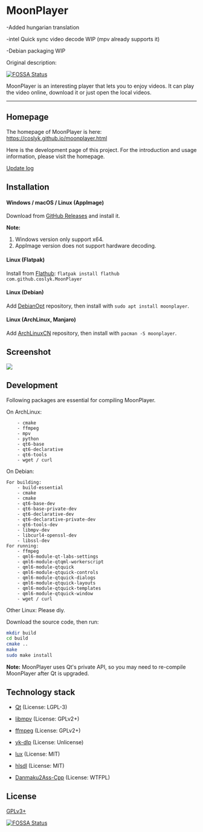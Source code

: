 # MoonPlayer
 
 -Added hungarian translation
 
 -intel Quick sync video decode WIP (mpv already supports it)
 
 -Debian packaging WIP

Original description:

[![FOSSA Status](https://app.fossa.com/api/projects/git%2Bgithub.com%2Fcoslyk%2Fmoonplayer.svg?type=shield)](https://app.fossa.com/projects/git%2Bgithub.com%2Fcoslyk%2Fmoonplayer?ref=badge_shield)


MoonPlayer is an interesting player that lets you to enjoy videos. It can play the video online, download it or just open the local videos.

***

## Homepage

The homepage of MoonPlayer is here: https://coslyk.github.io/moonplayer.html

Here is the development page of this project. For the introduction and usage information, please visit the homepage.

[Update log](https://github.com/coslyk/moonplayer/blob/develop/NEWS.md)

## Installation

#### Windows / macOS / Linux (AppImage)

Download from [GitHub Releases](https://github.com/coslyk/MoonPlayer/releases) and install it.

**Note:**
1. Windows version only support x64.
2. AppImage version does not support hardware decoding.

#### Linux (Flatpak)

Install from [Flathub](https://flathub.org/apps/details/com.github.coslyk.MoonPlayer): `flatpak install flathub com.github.coslyk.MoonPlayer`

#### Linux (Debian)

Add [DebianOpt](https://github.com/coslyk/debianopt-repo) repository, then install with `sudo apt install moonplayer`.

#### Linux (ArchLinux, Manjaro)

Add [ArchLinuxCN](https://www.archlinuxcn.org/archlinux-cn-repo-and-mirror/) repository, then install with `pacman -S moonplayer`.

## Screenshot

![](https://coslyk.github.io/files/moonplayer-play.png)

## Development

Following packages are essential for compiling MoonPlayer.

On ArchLinux:

```
    - cmake
    - ffmpeg
    - mpv
    - python
    - qt6-base
    - qt6-declarative
    - qt6-tools
    - wget / curl
```

On Debian:

```
For building:
    - build-essential
    - cmake
    - cmake
    - qt6-base-dev
    - qt6-base-private-dev
    - qt6-declarative-dev
    - qt6-declarative-private-dev
    - qt6-tools-dev
    - libmpv-dev
    - libcurl4-openssl-dev
    - libssl-dev
For running:
    - ffmpeg
    - qml6-module-qt-labs-settings
    - qml6-module-qtqml-workerscript
    - qml6-module-qtquick
    - qml6-module-qtquick-controls
    - qml6-module-qtquick-dialogs
    - qml6-module-qtquick-layouts
    - qml6-module-qtquick-templates
    - qml6-module-qtquick-window
    - wget / curl
```

Other Linux: Please diy.

Download the source code, then run:

```bash
mkdir build
cd build
cmake ..
make
sudo make install
```

**Note:** MoonPlayer uses Qt's private API, so you may need to re-compile MoonPlayer after Qt is upgraded.

## Technology stack

- [Qt](https://www.qt.io/) (License: LGPL-3)

- [libmpv](https://mpv.io/) (License: GPLv2+)

- [ffmpeg](https://ffmpeg.org/) (License: GPLv2+)

- [yk-dlp](https://github.com/yt-dlp/yt-dlp) (License: Unlicense)

- [lux](https://github.com/iawia002/lux) (License: MIT)

- [hlsdl](https://github.com/selsta/hlsdl) (License: MIT)

- [Danmaku2Ass-Cpp](https://github.com/coslyk/danmaku2ass_cpp) (License: WTFPL)

## License

[GPLv3+](https://github.com/coslyk/moonplayer/blob/develop/LICENSE)

[![FOSSA Status](https://app.fossa.com/api/projects/git%2Bgithub.com%2Fcoslyk%2Fmoonplayer.svg?type=large)](https://app.fossa.com/projects/git%2Bgithub.com%2Fcoslyk%2Fmoonplayer?ref=badge_large)
